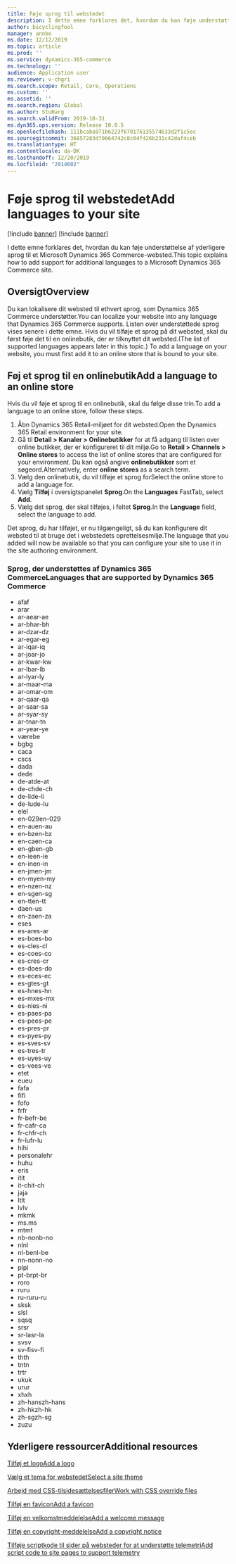 ```yaml
---
title: Føje sprog til webstedet
description: I dette emne forklares det, hvordan du kan føje understøttelse af yderligere sprog til et Microsoft Dynamics 365 Commerce-websted.
author: bicyclingfool
manager: annbe
ms.date: 12/12/2019
ms.topic: article
ms.prod: ''
ms.service: dynamics-365-commerce
ms.technology: ''
audience: Application user
ms.reviewer: v-chgri
ms.search.scope: Retail, Core, Operations
ms.custom: ''
ms.assetid: ''
ms.search.region: Global
ms.author: StuHarg
ms.search.validFrom: 2019-10-31
ms.dyn365.ops.version: Release 10.0.5
ms.openlocfilehash: 111bcaba971b6223f670176135574633d2f1c5ec
ms.sourcegitcommit: 36857283d70664742c8c04f426b231c42daf4ceb
ms.translationtype: HT
ms.contentlocale: da-DK
ms.lasthandoff: 12/20/2019
ms.locfileid: "2914602"
---
```

# <a name="add-languages-to-your-site"></a><span data-ttu-id="37d2a-103">Føje sprog til webstedet</span><span class="sxs-lookup"><span data-stu-id="37d2a-103">Add languages to your site</span></span>

[!include [banner](includes/preview-banner.md)]
[!include [banner](includes/banner.md)]

<span data-ttu-id="37d2a-104">I dette emne forklares det, hvordan du kan føje understøttelse af yderligere sprog til et Microsoft Dynamics 365 Commerce-websted.</span><span class="sxs-lookup"><span data-stu-id="37d2a-104">This topic explains how to add support for additional languages to a Microsoft Dynamics 365 Commerce site.</span></span>

## <a name="overview"></a><span data-ttu-id="37d2a-105">Oversigt</span><span class="sxs-lookup"><span data-stu-id="37d2a-105">Overview</span></span>

<span data-ttu-id="37d2a-106">Du kan lokalisere dit websted til ethvert sprog, som Dynamics 365 Commerce understøtter.</span><span class="sxs-lookup"><span data-stu-id="37d2a-106">You can localize your website into any language that Dynamics 365 Commerce supports.</span></span> <span data-ttu-id="37d2a-107">Listen over understøttede sprog vises senere i dette emne. Hvis du vil tilføje et sprog på dit websted, skal du først føje det til en onlinebutik, der er tilknyttet dit websted.</span><span class="sxs-lookup"><span data-stu-id="37d2a-107">(The list of supported languages appears later in this topic.) To add a language on your website, you must first add it to an online store that is bound to your site.</span></span>

## <a name="add-a-language-to-an-online-store"></a><span data-ttu-id="37d2a-108">Føj et sprog til en onlinebutik</span><span class="sxs-lookup"><span data-stu-id="37d2a-108">Add a language to an online store</span></span>

<span data-ttu-id="37d2a-109">Hvis du vil føje et sprog til en onlinebutik, skal du følge disse trin.</span><span class="sxs-lookup"><span data-stu-id="37d2a-109">To add a language to an online store, follow these steps.</span></span>

1. <span data-ttu-id="37d2a-110">Åbn Dynamics 365 Retail-miljøet for dit websted.</span><span class="sxs-lookup"><span data-stu-id="37d2a-110">Open the Dynamics 365 Retail environment for your site.</span></span>
1. <span data-ttu-id="37d2a-111">Gå til **Detail \> Kanaler \> Onlinebutikker** for at få adgang til listen over online butikker, der er konfigureret til dit miljø.</span><span class="sxs-lookup"><span data-stu-id="37d2a-111">Go to **Retail \> Channels \> Online stores** to access the list of online stores that are configured for your environment.</span></span> <span data-ttu-id="37d2a-112">Du kan også angive **onlinebutikker** som et søgeord.</span><span class="sxs-lookup"><span data-stu-id="37d2a-112">Alternatively, enter **online stores** as a search term.</span></span>
1. <span data-ttu-id="37d2a-113">Vælg den onlinebutik, du vil tilføje et sprog for</span><span class="sxs-lookup"><span data-stu-id="37d2a-113">Select the online store to add a language for.</span></span>
1. <span data-ttu-id="37d2a-114">Vælg **Tilføj** i oversigtspanelet **Sprog**.</span><span class="sxs-lookup"><span data-stu-id="37d2a-114">On the **Languages** FastTab, select **Add**.</span></span>
1. <span data-ttu-id="37d2a-115">Vælg det sprog, der skal tilføjes, i feltet **Sprog**.</span><span class="sxs-lookup"><span data-stu-id="37d2a-115">In the **Language** field, select the language to add.</span></span>

<span data-ttu-id="37d2a-116">Det sprog, du har tilføjet, er nu tilgængeligt, så du kan konfigurere dit websted til at bruge det i webstedets oprettelsesmiljø.</span><span class="sxs-lookup"><span data-stu-id="37d2a-116">The language that you added will now be available so that you can configure your site to use it in the site authoring environment.</span></span>

### <a name="languages-that-are-supported-by-dynamics-365-commerce"></a><span data-ttu-id="37d2a-117">Sprog, der understøttes af Dynamics 365 Commerce</span><span class="sxs-lookup"><span data-stu-id="37d2a-117">Languages that are supported by Dynamics 365 Commerce</span></span>

- <span data-ttu-id="37d2a-118">af</span><span class="sxs-lookup"><span data-stu-id="37d2a-118">af</span></span>
- <span data-ttu-id="37d2a-119">ar</span><span class="sxs-lookup"><span data-stu-id="37d2a-119">ar</span></span>
- <span data-ttu-id="37d2a-120">ar-ae</span><span class="sxs-lookup"><span data-stu-id="37d2a-120">ar-ae</span></span>
- <span data-ttu-id="37d2a-121">ar-bh</span><span class="sxs-lookup"><span data-stu-id="37d2a-121">ar-bh</span></span>
- <span data-ttu-id="37d2a-122">ar-dz</span><span class="sxs-lookup"><span data-stu-id="37d2a-122">ar-dz</span></span>
- <span data-ttu-id="37d2a-123">ar-eg</span><span class="sxs-lookup"><span data-stu-id="37d2a-123">ar-eg</span></span>
- <span data-ttu-id="37d2a-124">ar-iq</span><span class="sxs-lookup"><span data-stu-id="37d2a-124">ar-iq</span></span>
- <span data-ttu-id="37d2a-125">ar-jo</span><span class="sxs-lookup"><span data-stu-id="37d2a-125">ar-jo</span></span>
- <span data-ttu-id="37d2a-126">ar-kw</span><span class="sxs-lookup"><span data-stu-id="37d2a-126">ar-kw</span></span>
- <span data-ttu-id="37d2a-127">ar-lb</span><span class="sxs-lookup"><span data-stu-id="37d2a-127">ar-lb</span></span>
- <span data-ttu-id="37d2a-128">ar-ly</span><span class="sxs-lookup"><span data-stu-id="37d2a-128">ar-ly</span></span>
- <span data-ttu-id="37d2a-129">ar-ma</span><span class="sxs-lookup"><span data-stu-id="37d2a-129">ar-ma</span></span>
- <span data-ttu-id="37d2a-130">ar-om</span><span class="sxs-lookup"><span data-stu-id="37d2a-130">ar-om</span></span>
- <span data-ttu-id="37d2a-131">ar-qa</span><span class="sxs-lookup"><span data-stu-id="37d2a-131">ar-qa</span></span>
- <span data-ttu-id="37d2a-132">ar-sa</span><span class="sxs-lookup"><span data-stu-id="37d2a-132">ar-sa</span></span>
- <span data-ttu-id="37d2a-133">ar-sy</span><span class="sxs-lookup"><span data-stu-id="37d2a-133">ar-sy</span></span>
- <span data-ttu-id="37d2a-134">ar-tn</span><span class="sxs-lookup"><span data-stu-id="37d2a-134">ar-tn</span></span>
- <span data-ttu-id="37d2a-135">ar-ye</span><span class="sxs-lookup"><span data-stu-id="37d2a-135">ar-ye</span></span>
- <span data-ttu-id="37d2a-136">være</span><span class="sxs-lookup"><span data-stu-id="37d2a-136">be</span></span>
- <span data-ttu-id="37d2a-137">bg</span><span class="sxs-lookup"><span data-stu-id="37d2a-137">bg</span></span>
- <span data-ttu-id="37d2a-138">ca</span><span class="sxs-lookup"><span data-stu-id="37d2a-138">ca</span></span>
- <span data-ttu-id="37d2a-139">cs</span><span class="sxs-lookup"><span data-stu-id="37d2a-139">cs</span></span>
- <span data-ttu-id="37d2a-140">da</span><span class="sxs-lookup"><span data-stu-id="37d2a-140">da</span></span>
- <span data-ttu-id="37d2a-141">de</span><span class="sxs-lookup"><span data-stu-id="37d2a-141">de</span></span>
- <span data-ttu-id="37d2a-142">de-at</span><span class="sxs-lookup"><span data-stu-id="37d2a-142">de-at</span></span>
- <span data-ttu-id="37d2a-143">de-ch</span><span class="sxs-lookup"><span data-stu-id="37d2a-143">de-ch</span></span>
- <span data-ttu-id="37d2a-144">de-li</span><span class="sxs-lookup"><span data-stu-id="37d2a-144">de-li</span></span>
- <span data-ttu-id="37d2a-145">de-lu</span><span class="sxs-lookup"><span data-stu-id="37d2a-145">de-lu</span></span>
- <span data-ttu-id="37d2a-146">el</span><span class="sxs-lookup"><span data-stu-id="37d2a-146">el</span></span>
- <span data-ttu-id="37d2a-147">en-029</span><span class="sxs-lookup"><span data-stu-id="37d2a-147">en-029</span></span>
- <span data-ttu-id="37d2a-148">en-au</span><span class="sxs-lookup"><span data-stu-id="37d2a-148">en-au</span></span>
- <span data-ttu-id="37d2a-149">en-bz</span><span class="sxs-lookup"><span data-stu-id="37d2a-149">en-bz</span></span>
- <span data-ttu-id="37d2a-150">en-ca</span><span class="sxs-lookup"><span data-stu-id="37d2a-150">en-ca</span></span>
- <span data-ttu-id="37d2a-151">en-gb</span><span class="sxs-lookup"><span data-stu-id="37d2a-151">en-gb</span></span>
- <span data-ttu-id="37d2a-152">en-ie</span><span class="sxs-lookup"><span data-stu-id="37d2a-152">en-ie</span></span>
- <span data-ttu-id="37d2a-153">en-in</span><span class="sxs-lookup"><span data-stu-id="37d2a-153">en-in</span></span>
- <span data-ttu-id="37d2a-154">en-jm</span><span class="sxs-lookup"><span data-stu-id="37d2a-154">en-jm</span></span>
- <span data-ttu-id="37d2a-155">en-my</span><span class="sxs-lookup"><span data-stu-id="37d2a-155">en-my</span></span>
- <span data-ttu-id="37d2a-156">en-nz</span><span class="sxs-lookup"><span data-stu-id="37d2a-156">en-nz</span></span>
- <span data-ttu-id="37d2a-157">en-sg</span><span class="sxs-lookup"><span data-stu-id="37d2a-157">en-sg</span></span>
- <span data-ttu-id="37d2a-158">en-tt</span><span class="sxs-lookup"><span data-stu-id="37d2a-158">en-tt</span></span>
- <span data-ttu-id="37d2a-159">da</span><span class="sxs-lookup"><span data-stu-id="37d2a-159">en-us</span></span>
- <span data-ttu-id="37d2a-160">en-za</span><span class="sxs-lookup"><span data-stu-id="37d2a-160">en-za</span></span>
- <span data-ttu-id="37d2a-161">es</span><span class="sxs-lookup"><span data-stu-id="37d2a-161">es</span></span>
- <span data-ttu-id="37d2a-162">es-ar</span><span class="sxs-lookup"><span data-stu-id="37d2a-162">es-ar</span></span>
- <span data-ttu-id="37d2a-163">es-bo</span><span class="sxs-lookup"><span data-stu-id="37d2a-163">es-bo</span></span>
- <span data-ttu-id="37d2a-164">es-cl</span><span class="sxs-lookup"><span data-stu-id="37d2a-164">es-cl</span></span>
- <span data-ttu-id="37d2a-165">es-co</span><span class="sxs-lookup"><span data-stu-id="37d2a-165">es-co</span></span>
- <span data-ttu-id="37d2a-166">es-cr</span><span class="sxs-lookup"><span data-stu-id="37d2a-166">es-cr</span></span>
- <span data-ttu-id="37d2a-167">es-do</span><span class="sxs-lookup"><span data-stu-id="37d2a-167">es-do</span></span>
- <span data-ttu-id="37d2a-168">es-ec</span><span class="sxs-lookup"><span data-stu-id="37d2a-168">es-ec</span></span>
- <span data-ttu-id="37d2a-169">es-gt</span><span class="sxs-lookup"><span data-stu-id="37d2a-169">es-gt</span></span>
- <span data-ttu-id="37d2a-170">es-hn</span><span class="sxs-lookup"><span data-stu-id="37d2a-170">es-hn</span></span>
- <span data-ttu-id="37d2a-171">es-mx</span><span class="sxs-lookup"><span data-stu-id="37d2a-171">es-mx</span></span>
- <span data-ttu-id="37d2a-172">es-ni</span><span class="sxs-lookup"><span data-stu-id="37d2a-172">es-ni</span></span>
- <span data-ttu-id="37d2a-173">es-pa</span><span class="sxs-lookup"><span data-stu-id="37d2a-173">es-pa</span></span>
- <span data-ttu-id="37d2a-174">es-pe</span><span class="sxs-lookup"><span data-stu-id="37d2a-174">es-pe</span></span>
- <span data-ttu-id="37d2a-175">es-pr</span><span class="sxs-lookup"><span data-stu-id="37d2a-175">es-pr</span></span>
- <span data-ttu-id="37d2a-176">es-py</span><span class="sxs-lookup"><span data-stu-id="37d2a-176">es-py</span></span>
- <span data-ttu-id="37d2a-177">es-sv</span><span class="sxs-lookup"><span data-stu-id="37d2a-177">es-sv</span></span>
- <span data-ttu-id="37d2a-178">es-tr</span><span class="sxs-lookup"><span data-stu-id="37d2a-178">es-tr</span></span>
- <span data-ttu-id="37d2a-179">es-uy</span><span class="sxs-lookup"><span data-stu-id="37d2a-179">es-uy</span></span>
- <span data-ttu-id="37d2a-180">es-ve</span><span class="sxs-lookup"><span data-stu-id="37d2a-180">es-ve</span></span>
- <span data-ttu-id="37d2a-181">et</span><span class="sxs-lookup"><span data-stu-id="37d2a-181">et</span></span>
- <span data-ttu-id="37d2a-182">eu</span><span class="sxs-lookup"><span data-stu-id="37d2a-182">eu</span></span>
- <span data-ttu-id="37d2a-183">fa</span><span class="sxs-lookup"><span data-stu-id="37d2a-183">fa</span></span>
- <span data-ttu-id="37d2a-184">fi</span><span class="sxs-lookup"><span data-stu-id="37d2a-184">fi</span></span>
- <span data-ttu-id="37d2a-185">fo</span><span class="sxs-lookup"><span data-stu-id="37d2a-185">fo</span></span>
- <span data-ttu-id="37d2a-186">fr</span><span class="sxs-lookup"><span data-stu-id="37d2a-186">fr</span></span>
- <span data-ttu-id="37d2a-187">fr-be</span><span class="sxs-lookup"><span data-stu-id="37d2a-187">fr-be</span></span>
- <span data-ttu-id="37d2a-188">fr-ca</span><span class="sxs-lookup"><span data-stu-id="37d2a-188">fr-ca</span></span>
- <span data-ttu-id="37d2a-189">fr-ch</span><span class="sxs-lookup"><span data-stu-id="37d2a-189">fr-ch</span></span>
- <span data-ttu-id="37d2a-190">fr-lu</span><span class="sxs-lookup"><span data-stu-id="37d2a-190">fr-lu</span></span>
- <span data-ttu-id="37d2a-191">hi</span><span class="sxs-lookup"><span data-stu-id="37d2a-191">hi</span></span>
- <span data-ttu-id="37d2a-192">personale</span><span class="sxs-lookup"><span data-stu-id="37d2a-192">hr</span></span>
- <span data-ttu-id="37d2a-193">hu</span><span class="sxs-lookup"><span data-stu-id="37d2a-193">hu</span></span>
- <span data-ttu-id="37d2a-194">er</span><span class="sxs-lookup"><span data-stu-id="37d2a-194">is</span></span>
- <span data-ttu-id="37d2a-195">it</span><span class="sxs-lookup"><span data-stu-id="37d2a-195">it</span></span>
- <span data-ttu-id="37d2a-196">it-ch</span><span class="sxs-lookup"><span data-stu-id="37d2a-196">it-ch</span></span>
- <span data-ttu-id="37d2a-197">ja</span><span class="sxs-lookup"><span data-stu-id="37d2a-197">ja</span></span>
- <span data-ttu-id="37d2a-198">lt</span><span class="sxs-lookup"><span data-stu-id="37d2a-198">lt</span></span>
- <span data-ttu-id="37d2a-199">lv</span><span class="sxs-lookup"><span data-stu-id="37d2a-199">lv</span></span>
- <span data-ttu-id="37d2a-200">mk</span><span class="sxs-lookup"><span data-stu-id="37d2a-200">mk</span></span>
- <span data-ttu-id="37d2a-201">ms.</span><span class="sxs-lookup"><span data-stu-id="37d2a-201">ms</span></span>
- <span data-ttu-id="37d2a-202">mt</span><span class="sxs-lookup"><span data-stu-id="37d2a-202">mt</span></span>
- <span data-ttu-id="37d2a-203">nb-no</span><span class="sxs-lookup"><span data-stu-id="37d2a-203">nb-no</span></span>
- <span data-ttu-id="37d2a-204">nl</span><span class="sxs-lookup"><span data-stu-id="37d2a-204">nl</span></span>
- <span data-ttu-id="37d2a-205">nl-be</span><span class="sxs-lookup"><span data-stu-id="37d2a-205">nl-be</span></span>
- <span data-ttu-id="37d2a-206">nn-no</span><span class="sxs-lookup"><span data-stu-id="37d2a-206">nn-no</span></span>
- <span data-ttu-id="37d2a-207">pl</span><span class="sxs-lookup"><span data-stu-id="37d2a-207">pl</span></span>
- <span data-ttu-id="37d2a-208">pt-br</span><span class="sxs-lookup"><span data-stu-id="37d2a-208">pt-br</span></span>
- <span data-ttu-id="37d2a-209">ro</span><span class="sxs-lookup"><span data-stu-id="37d2a-209">ro</span></span>
- <span data-ttu-id="37d2a-210">ru</span><span class="sxs-lookup"><span data-stu-id="37d2a-210">ru</span></span>
- <span data-ttu-id="37d2a-211">ru-ru</span><span class="sxs-lookup"><span data-stu-id="37d2a-211">ru-ru</span></span>
- <span data-ttu-id="37d2a-212">sk</span><span class="sxs-lookup"><span data-stu-id="37d2a-212">sk</span></span>
- <span data-ttu-id="37d2a-213">sl</span><span class="sxs-lookup"><span data-stu-id="37d2a-213">sl</span></span>
- <span data-ttu-id="37d2a-214">sq</span><span class="sxs-lookup"><span data-stu-id="37d2a-214">sq</span></span>
- <span data-ttu-id="37d2a-215">sr</span><span class="sxs-lookup"><span data-stu-id="37d2a-215">sr</span></span>
- <span data-ttu-id="37d2a-216">sr-la</span><span class="sxs-lookup"><span data-stu-id="37d2a-216">sr-la</span></span>
- <span data-ttu-id="37d2a-217">sv</span><span class="sxs-lookup"><span data-stu-id="37d2a-217">sv</span></span>
- <span data-ttu-id="37d2a-218">sv-fi</span><span class="sxs-lookup"><span data-stu-id="37d2a-218">sv-fi</span></span>
- <span data-ttu-id="37d2a-219">th</span><span class="sxs-lookup"><span data-stu-id="37d2a-219">th</span></span>
- <span data-ttu-id="37d2a-220">tn</span><span class="sxs-lookup"><span data-stu-id="37d2a-220">tn</span></span>
- <span data-ttu-id="37d2a-221">tr</span><span class="sxs-lookup"><span data-stu-id="37d2a-221">tr</span></span>
- <span data-ttu-id="37d2a-222">uk</span><span class="sxs-lookup"><span data-stu-id="37d2a-222">uk</span></span>
- <span data-ttu-id="37d2a-223">ur</span><span class="sxs-lookup"><span data-stu-id="37d2a-223">ur</span></span>
- <span data-ttu-id="37d2a-224">xh</span><span class="sxs-lookup"><span data-stu-id="37d2a-224">xh</span></span>
- <span data-ttu-id="37d2a-225">zh-hans</span><span class="sxs-lookup"><span data-stu-id="37d2a-225">zh-hans</span></span>
- <span data-ttu-id="37d2a-226">zh-hk</span><span class="sxs-lookup"><span data-stu-id="37d2a-226">zh-hk</span></span>
- <span data-ttu-id="37d2a-227">zh-sg</span><span class="sxs-lookup"><span data-stu-id="37d2a-227">zh-sg</span></span>
- <span data-ttu-id="37d2a-228">zu</span><span class="sxs-lookup"><span data-stu-id="37d2a-228">zu</span></span>

## <a name="additional-resources"></a><span data-ttu-id="37d2a-229">Yderligere ressourcer</span><span class="sxs-lookup"><span data-stu-id="37d2a-229">Additional resources</span></span>

[<span data-ttu-id="37d2a-230">Tilføj et logo</span><span class="sxs-lookup"><span data-stu-id="37d2a-230">Add a logo</span></span>](add-logo.md)

[<span data-ttu-id="37d2a-231">Vælg et tema for webstedet</span><span class="sxs-lookup"><span data-stu-id="37d2a-231">Select a site theme</span></span>](select-site-theme.md)

[<span data-ttu-id="37d2a-232">Arbejd med CSS-tilsidesættelsesfiler</span><span class="sxs-lookup"><span data-stu-id="37d2a-232">Work with CSS override files</span></span>](css-override-files.md)

[<span data-ttu-id="37d2a-233">Tilføj en favicon</span><span class="sxs-lookup"><span data-stu-id="37d2a-233">Add a favicon</span></span>](add-favicon.md)

[<span data-ttu-id="37d2a-234">Tilføj en velkomstmeddelelse</span><span class="sxs-lookup"><span data-stu-id="37d2a-234">Add a welcome message</span></span>](add-welcome-message.md)

[<span data-ttu-id="37d2a-235">Tilføj en copyright-meddelelse</span><span class="sxs-lookup"><span data-stu-id="37d2a-235">Add a copyright notice</span></span>](add-copyright-notice.md)

[<span data-ttu-id="37d2a-236">Tilføje scriptkode til sider på websteder for at understøtte telemetri</span><span class="sxs-lookup"><span data-stu-id="37d2a-236">Add script code to site pages to support telemetry</span></span>](add-telemetry.md)
